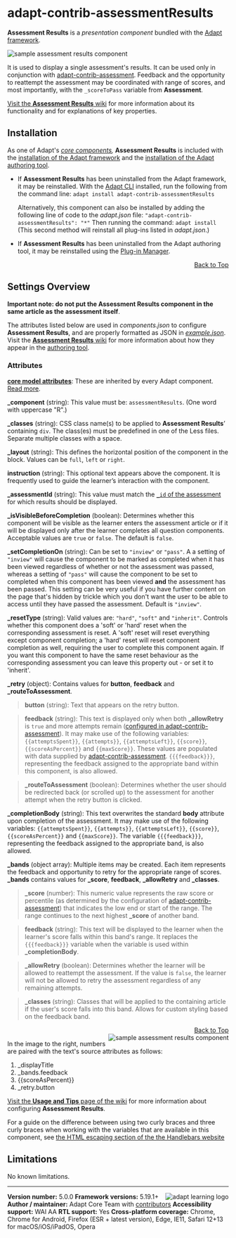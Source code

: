 # adapt-contrib-assessmentResults

**Assessment Results** is a *presentation component* bundled with the [Adapt framework](https://github.com/adaptlearning/adapt_framework).

<img src="https://github.com/adaptlearning/documentation/blob/master/04_wiki_assets/plug-ins/images/assessmentResults01.png" alt="sample assessment results component">

It is used to display a single assessment's results. It can be used only in conjunction with [adapt-contrib-assessment](https://github.com/adaptlearning/adapt-contrib-assessment). Feedback and the opportunity to reattempt the assessment may be coordinated with range of scores, and most importantly, with the `_scoreToPass` variable from **Assessment**.

[Visit the **Assessment Results** wiki](https://github.com/adaptlearning/adapt-contrib-assessmentResults/wiki) for more information about its functionality and for explanations of key properties.

## Installation

As one of Adapt's *[core components](https://github.com/adaptlearning/adapt_framework/wiki/Core-Plug-ins-in-the-Adapt-Learning-Framework#components),* **Assessment Results** is included with the [installation of the Adapt framework](https://github.com/adaptlearning/adapt_framework/wiki/Manual-installation-of-the-Adapt-framework#installation) and the [installation of the Adapt authoring tool](https://github.com/adaptlearning/adapt_authoring/wiki/Installing-Adapt-Origin).

* If **Assessment Results** has been uninstalled from the Adapt framework, it may be reinstalled.
With the [Adapt CLI](https://github.com/adaptlearning/adapt-cli) installed, run the following from the command line:
`adapt install adapt-contrib-assessmentResults`

    Alternatively, this component can also be installed by adding the following line of code to the *adapt.json* file:
    `"adapt-contrib-assessmentResults": "*"`
    Then running the command:
    `adapt install`
    (This second method will reinstall all plug-ins listed in *adapt.json*.)

* If **Assessment Results** has been uninstalled from the Adapt authoring tool, it may be reinstalled using the [Plug-in Manager](https://github.com/adaptlearning/adapt_authoring/wiki/Plugin-Manager).
<div float align=right><a href="#top">Back to Top</a></div>

## Settings Overview

**Important note: do not put the Assessment Results component in the same article as the assessment itself**.

The attributes listed below are used in *components.json* to configure **Assessment Results**, and are properly formatted as JSON in [*example.json*](https://github.com/adaptlearning/adapt-contrib-assessmentResults/blob/master/example.json). Visit the [**Assessment Results** wiki](https://github.com/adaptlearning/adapt-contrib-assessmentResults/wiki) for more information about how they appear in the [authoring tool](https://github.com/adaptlearning/adapt_authoring/wiki).

### Attributes

[**core model attributes**](https://github.com/adaptlearning/adapt_framework/wiki/Core-model-attributes): These are inherited by every Adapt component. [Read more](https://github.com/adaptlearning/adapt_framework/wiki/Core-model-attributes).

**\_component** (string): This value must be: `assessmentResults`. (One word with uppercase "R".)

**\_classes** (string): CSS class name(s) to be applied to **Assessment Results**’ containing `div`. The class(es) must be predefined in one of the Less files. Separate multiple classes with a space.

**\_layout** (string): This defines the horizontal position of the component in the block. Values can be `full`, `left` or `right`.

**instruction** (string): This optional text appears above the component. It is frequently used to
guide the learner’s interaction with the component.

**_assessmentId** (string): This value must match the [`_id` of the assessment](https://github.com/adaptlearning/adapt-contrib-assessment#attributes) for which results should be displayed.

**\_isVisibleBeforeCompletion** (boolean): Determines whether this component will be visible as the learner enters the assessment article or if it will be displayed only after the learner completes all question components. Acceptable values are `true` or `false`. The default is `false`.

**\_setCompletionOn** (string): Can be set to `"inview"` or `"pass"`. A a setting of `"inview"` will cause the component to be marked as completed when it has been viewed regardless of whether or not the assessment was passed, whereas a setting of `"pass"` will cause the component to be set to completed when this component has been viewed **and** the assessment has been passed. This setting can be very useful if you have further content on the page that's hidden by trickle which you don't want the user to be able to access until they have passed the assessment. Default is `"inview"`.

**\_resetType** (string): Valid values are: `"hard"`, `"soft"` and `"inherit"`. Controls whether this component does a 'soft' or 'hard' reset when the corresponding assessment is reset. A 'soft' reset will reset everything except component completion; a 'hard' reset will reset component completion as well, requiring the user to complete this component again. If you want this component to have the same reset behaviour as the corresponding assessment you can leave this property out - or set it to 'inherit'.

**\_retry** (object): Contains values for **button**, **feedback** and **\_routeToAssessment**.

>**button** (string): Text that appears on the retry button.

>**feedback** (string): This text is displayed only when both **\_allowRetry** is `true` and more attempts remain ([configured in adapt-contrib-assessment](https://github.com/adaptlearning/adapt-contrib-assessment#attributes)). It may make use of the following variables: `{{attemptsSpent}}`, `{{attempts}}`, `{{attemptsLeft}}`, `{{score}}`, `{{scoreAsPercent}}` and `{{maxScore}}`. These values are populated with data supplied by [adapt-contrib-assessment](https://github.com/adaptlearning/adapt-contrib-assessment#attributes). `{{{feedback}}}`, representing the feedback assigned to the appropriate band within this component, is also allowed.

>**\_routeToAssessment** (boolean): Determines whether the user should be redirected back (or scrolled up) to the assessment for another attempt when the retry button is clicked.

**\_completionBody** (string): This text overwrites the standard **body** attribute upon completion of the assessment. It may make use of the following variables: `{{attemptsSpent}}`, `{{attempts}}`, `{{attemptsLeft}}`, `{{score}}`, `{{scoreAsPercent}}` and `{{maxScore}}`. The variable `{{{feedback}}}`, representing the feedback assigned to the appropriate band, is also allowed.

**\_bands** (object array): Multiple items may be created. Each item represents the feedback and opportunity to retry for the appropriate range of scores. **\_bands** contains values for **\_score**, **feedback**, **\_allowRetry** and **\_classes**.

>**\_score** (number):  This numeric value represents the raw score or percentile (as determined by the configuration of [adapt-contrib-assessment](https://github.com/adaptlearning/adapt-contrib-assessment)) that indicates the low end or start of the range. The range continues to the next highest **\_score** of another band.

>**feedback** (string): This text will be displayed to the learner when the learner's score falls within this band's range. It replaces the `{{{feedback}}}` variable when the variable is used within **\_completionBody**.

>**\_allowRetry** (boolean): Determines whether the learner will be allowed to reattempt the assessment. If the value is `false`, the learner will not be allowed to retry the assessment regardless of any remaining attempts.

>**\_classes** (string): Classes that will be applied to the containing article if the user's score falls into this band. Allows for custom styling based on the feedback band.

<div float align=right><a href="#top">Back to Top</a></div>

<img src="https://github.com/adaptlearning/documentation/blob/master/04_wiki_assets/plug-ins/images/assessmentResults02.png" alt="sample assessment results component" align="right">

In the image to the right, numbers are paired with the text's source attributes as follows:
1. _displayTitle
2. _bands.feedback
3. {{scoreAsPercent}}
4. \_retry.button

[Visit the **Usage and Tips** page of the wiki](https://github.com/adaptlearning/adapt-contrib-assessmentResults/wiki/Usage-and-Tips) for more information about configuring **Assessment Results**.

For a guide on the difference between using two curly braces and three curly braces when working with the variables that are available in this component, see [the HTML escaping section of the the Handlebars website](http://handlebarsjs.com/#html-escaping)

## Limitations

No known limitations.

----------------------------
**Version number:**  5.0.0   <a href="https://community.adaptlearning.org/" target="_blank"><img src="https://github.com/adaptlearning/documentation/blob/master/04_wiki_assets/plug-ins/images/adapt-logo-mrgn-lft.jpg" alt="adapt learning logo" align="right"></a>
**Framework versions:** 5.19.1+
**Author / maintainer:** Adapt Core Team with [contributors](https://github.com/adaptlearning/adapt-contrib-assessmentResults/graphs/contributors)
**Accessibility support:** WAI AA
**RTL support:** Yes
**Cross-platform coverage:** Chrome, Chrome for Android, Firefox (ESR + latest version), Edge, IE11, Safari 12+13 for macOS/iOS/iPadOS, Opera
